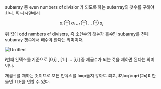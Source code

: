 
subarray 중 even numbers of divisior 가 되도록 하는 subarray의 갯수를 구해야 한다. 즉 다시말해서 

$$
a_i \oplus a_{i + 1} \oplus \dots \oplus a_j
$$

위 값이 odd numbers of divisors, 즉 소인수의 갯수가 홀수인 subarray를 전체 subarray 갯수에서 빼줘야 한다는 의미이다. 

![Untitled](%E1%84%8C%E1%85%A6%E1%84%86%E1%85%A9%E1%86%A8%20%E1%84%8B%E1%85%A5%E1%86%B9%E1%84%8B%E1%85%B3%E1%86%B7%2068311e324ccb4eb1b6114f70c7eadb36/Untitled.png)

i번째 인덱스를 기준으로 [0,i] , [1,i] … [i,i] 중 제곱수가 되는 것을 제하면 된다는 의미이다. 

제곱수를 제하는 것이므로 모든 인덱스를 loop돌지 않아도 되고, $\leq \sqrt{2n}$ 만 돌면 TLE를 면할 수 있다.
